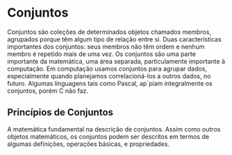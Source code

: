 # Conjuntos

Conjuntos são coleções de determinados objetos chamados membros, agrupados porque têm algum tipo de relação entre si. Duas características importantes dos conjuntos: seus membros não têm ordem e nenhum membro é repetido mais de uma vez. Os conjuntos são uma parte importante da matemática, uma área separada, particulamente importante à computação. Em computação usamos conjuntos para agrupar dados, especialmente quando planejamos correlacioná-los a outros dados, no futuro. Algumas linguagens tais como Pascal, ap´piam integralmente os conjuntos, porém C não faz.

## Princípios de Conjuntos

A matemática fundamental na descrição de conjuntos. Assim como outros objetos matemáticos, os conjuntos podem ser descritos em termos de algumas definições, operações básicas, e propriedades.